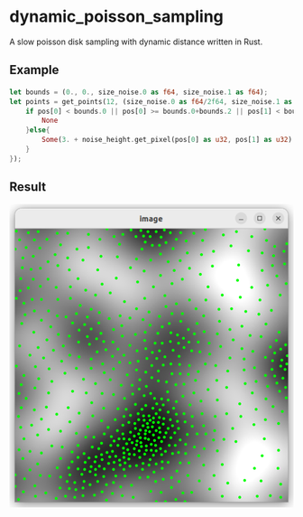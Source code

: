 # dynamic_poisson_sampling

A slow poisson disk sampling with dynamic distance written in Rust.

## Example

```rust
let bounds = (0., 0., size_noise.0 as f64, size_noise.1 as f64);
let points = get_points(12, (size_noise.0 as f64/2f64, size_noise.1 as f64/2f64).into(), &mut rng, |pos|{
    if pos[0] < bounds.0 || pos[0] >= bounds.0+bounds.2 || pos[1] < bounds.1 || pos[1] >= bounds.1+bounds.3 {
        None
    }else{
        Some(3. + noise_height.get_pixel(pos[0] as u32, pos[1] as u32).0[0] as f64/255. * 10.)
    }
});
```

## Result

![Alt text](img/result.png?raw=true "Result")
